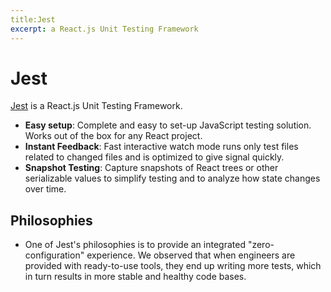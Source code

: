 ```yaml
---
title:Jest 
excerpt: a React.js Unit Testing Framework 
---
```


# Jest 

[Jest](https://facebook.github.io/jest/) is a React.js Unit Testing Framework.

- **Easy setup**: Complete and easy to set-up JavaScript testing solution. Works out of the box for any React project.
- **Instant Feedback**: Fast interactive watch mode runs only test files related to changed files and is optimized to give signal quickly.
- **Snapshot Testing**: Capture snapshots of React trees or other serializable values to simplify testing and to analyze how state changes over time.

## Philosophies

- One of Jest's philosophies is to provide an integrated "zero-configuration" experience. We observed that when engineers are provided with ready-to-use tools, they end up writing more tests, which in turn results in more stable and healthy code bases.
